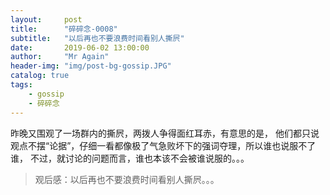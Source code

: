 ```yaml
---
layout:     post 
title:      "碎碎念-0008"
subtitle:   "以后再也不要浪费时间看别人撕屄"
date:       2019-06-02 13:00:00
author:     "Mr Again"
header-img: "img/post-bg-gossip.JPG"
catalog: true
tags:
    - gossip
    - 碎碎念
---
```


昨晚又围观了一场群内的撕屄，两拨人争得面红耳赤，有意思的是，
他们都只说观点不摆“论据”，仔细一看都像极了气急败坏下的强词夺理，所以谁也说服不了谁，
不过，就讨论的问题而言，谁也本该不会被谁说服的。。。

> 观后感：以后再也不要浪费时间看别人撕屄。。。 ​​​​